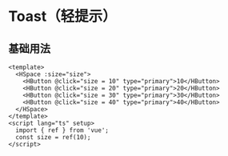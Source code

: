 # Toast（轻提示）
<t-frame src='https://guanghuijs.gitee.io/ghui-next/#/space' />

## 基础用法
```vue
<template>
  <HSpace :size="size">
    <HButton @click="size = 10" type="primary">10</HButton>
    <HButton @click="size = 20" type="primary">20</HButton>
    <HButton @click="size = 30" type="primary">30</HButton>
    <HButton @click="size = 40" type="primary">40</HButton>
  </HSpace>
</template>
<script lang="ts" setup>
  import { ref } from 'vue';
  const size = ref(10);
</script>
```
